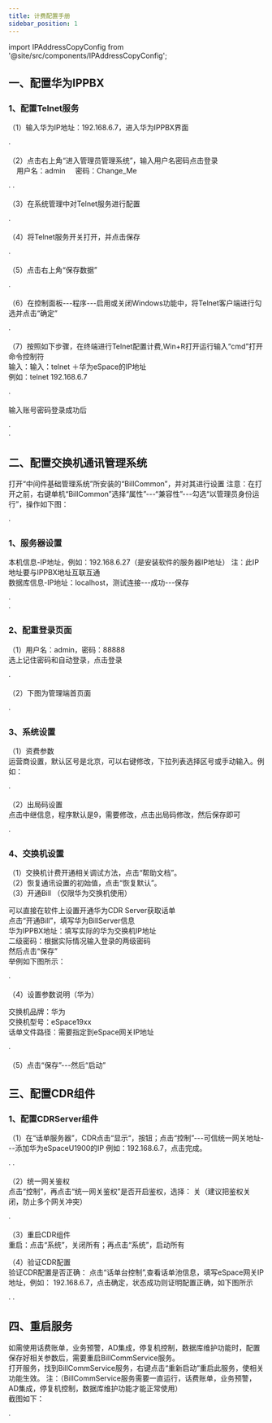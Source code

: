```yaml
---
title: 计费配置手册
sidebar_position: 1
---
```

import IPAddressCopyConfig from '@site/src/components/IPAddressCopyConfig';

## 一、配置华为IPPBX
### 1、配置Telnet服务
<p style={{marginLeft:"2em" ,fontSize:"20px"}}>
（1）输入华为IP地址：192.168.6.7，进入华为IPPBX界面
</p>
<img src="/img/softwareInstall/Standalone/Huawei/1/1.png" alt="" style={{ marginLeft: "4em"}} />·

<p style={{marginLeft:"2em" ,fontSize:"20px"}}>
（2）点击右上角“进入管理员管理系统”，输入用户名密码点击登录<br />
&nbsp;&nbsp;&nbsp;&nbsp;用户名：admin &nbsp;&nbsp;&nbsp;&nbsp;密码：Change_Me
</p>
<img src="/img/softwareInstall/Standalone/Huawei/1/2.png" alt="" style={{ marginLeft: "4em"}} />·
<img src="/img/softwareInstall/Standalone/Huawei/1/3.png" alt="" style={{ marginLeft: "4em"}} />·

<p style={{marginLeft:"2em" ,fontSize:"20px"}}>
（3）在系统管理中对Telnet服务进行配置
</p>
<img src="/img/softwareInstall/Standalone/Huawei/1/4.png" alt="" style={{ marginLeft: "4em"}} />·

<p style={{marginLeft:"2em" ,fontSize:"20px"}}>
（4）将Telnet服务开关打开，并点击保存
</p>
<img src="/img/softwareInstall/Standalone/Huawei/1/5.png" alt="" style={{ marginLeft: "4em"}} />·

<p style={{marginLeft:"2em" ,fontSize:"20px"}}>
（5）点击右上角“保存数据”
</p>
<img src="/img/softwareInstall/Standalone/Huawei/1/6.png" alt="" style={{ marginLeft: "4em"}} />·

<p style={{marginLeft:"2em" ,fontSize:"20px"}}>
（6）在控制面板---程序---启用或关闭Windows功能中，将Telnet客户端进行勾选并点击“确定”
</p>
<img src="/img/softwareInstall/Standalone/Huawei/1/7.png" alt="" style={{ marginLeft: "4em"}} />·

<p style={{marginLeft:"2em" ,fontSize:"20px"}}>
（7）按照如下步骤，在终端进行Telnet配置计费,Win+R打开运行输入“cmd”打开命令控制符<br />
输入：输入：telnet ＋华为eSpace的IP地址<br />
例如：telnet 192.168.6.7
</p>
<img src="/img/softwareInstall/Standalone/Huawei/1/8.png" alt="" style={{ marginLeft: "4em"}} />·

<p style={{marginLeft:"2em" ,fontSize:"20px"}}>
输入账号密码登录成功后
</p>
<img src="/img/softwareInstall/Standalone/Huawei/1/9.png" alt="" style={{ marginLeft: "4em"}} />·

<IPAddressCopyConfig/>
<br />
<img src="/img/softwareInstall/Standalone/Huawei/1/10.png" alt="" style={{ marginLeft: "4em"}} />·


## 二、配置交换机通讯管理系统
<p style={{marginLeft:"2em" ,fontSize:"20px"}}>
打开“中间件基础管理系统”所安装的“BillCommon”，并对其进行设置
<span style={{ color:"red"}}>注意：在打开之前，右键单机“BillCommon”选择“属性”---“兼容性”---勾选“以管理员身份运行”，操作如下图：</span>
</p>
<img src="/img/softwareInstall/Standalone/Huawei/1/11.png" alt="" style={{ marginLeft: "4em"}} />·

### 1、服务器设置
<p style={{marginLeft:"2em" ,fontSize:"20px"}}>
本机信息-IP地址，例如：192.168.6.27（是安装软件的服务器IP地址）
<span style={{ color:"red"}}>注：此IP地址要与IPPBX地址互联互通</span><br />
数据库信息-IP地址：localhost，测试连接---成功---保存
</p>
<img src="/img/softwareInstall/Standalone/Huawei/1/12.png" alt="" style={{ marginLeft: "4em"}} />·
<br />
<img src="/img/softwareInstall/Standalone/Huawei/1/13.png" alt="" style={{ marginLeft: "8em"}} />·


### 2、配重登录页面
<p style={{marginLeft:"2em" ,fontSize:"20px"}}>
（1）用户名：admin，密码：88888<br />
选上记住密码和自动登录，点击登录
</p>
<img src="/img/softwareInstall/Standalone/Huawei/1/14.png" alt="" style={{ marginLeft: "4em"}} />·

<p style={{marginLeft:"2em" ,fontSize:"20px"}}>
（2）下图为管理端首页面
</p>
<img src="/img/softwareInstall/Standalone/Huawei/1/15.png" alt="" style={{ marginLeft: "4em"}} />·

### 3、系统设置
<p style={{marginLeft:"2em" ,fontSize:"20px"}}>
（1）资费参数<br />
运营商设置，默认区号是北京，可以右键修改，下拉列表选择区号或手动输入。例如：
</p>
<img src="/img/softwareInstall/Standalone/Huawei/1/16.png" alt="" style={{ marginLeft: "4em"}} />·

<p style={{marginLeft:"2em" ,fontSize:"20px"}}>
（2）出局码设置<br />
点击中继信息，程序默认是9，需要修改，点击出局码修改，然后保存即可
</p>
<img src="/img/softwareInstall/Standalone/Huawei/1/17.png" alt="" style={{ marginLeft: "4em"}} />·

### 4、交换机设置
<p style={{marginLeft:"2em" ,fontSize:"20px"}}>
（1）交换机计费开通相关调试方法，点击“帮助文档”。<br />
（2）恢复通讯设置的初始值，点击“恢复默认”。<br />
（3）开通Bill （仅限华为交换机使用）<br />
<p style={{ marginLeft:"2em"}}>可以直接在软件上设置开通华为CDR Server获取话单<br />点击“开通Bill”，填写华为BillServer信息<br />
  华为IPPBX地址：填写实际的华为交换机IP地址<br />
  二级密码：根据实际情况输入登录的两级密码<br />
  然后点击“保存”<br />
  举例如下图所示：</p>
</p>
<img src="/img/softwareInstall/Standalone/Huawei/1/18.png" alt="" style={{ marginLeft: "4em"}} />·

<p style={{marginLeft:"2em" ,fontSize:"20px"}}>
（4）设置参数说明（华为）<br />
<p style={{ marginLeft:"2em"}}>
交换机品牌：<span style={{ color:"red"}}>华为</span><br />
交换机型号：<span style={{ color:"red"}}>eSpace19xx</span><br />
话单文件路径：<span style={{ color:"red"}}>需要指定到eSpace网关IP地址</span>
</p></p>
<img src="/img/softwareInstall/Standalone/Huawei/1/19.png" alt="" style={{ marginLeft: "4em"}} />·

<p style={{marginLeft:"2em" ,fontSize:"20px"}}>
（5）点击“保存”---然后“启动”
</p>

## 三、配置CDR组件
### 1、配置CDRServer组件
<p style={{marginLeft:"2em" ,fontSize:"20px"}}>
（1）在“话单服务器”，CDR点击“显示“，按钮；点击“控制”---可信统一网关地址---添加华为eSpaceU1900的IP
例如：192.168.6.7，点击完成。
</p>
<img src="/img/softwareInstall/Standalone/Huawei/1/20.png" alt="" style={{ marginLeft: "4em"}} />·
<img src="/img/softwareInstall/Standalone/Huawei/1/21.png" alt="" style={{ marginLeft: "4em"}} />·

<p style={{marginLeft:"2em" ,fontSize:"20px"}}>
（2）统一网关鉴权<br />
点击“控制”，再点击“统一网关鉴权”是否开启鉴权，选择：	关（建议把鉴权关闭，防止多个网关冲突）
</p>
<img src="/img/softwareInstall/Standalone/Huawei/1/22.png" alt="" style={{ marginLeft: "4em"}} />·

<p style={{marginLeft:"2em" ,fontSize:"20px"}}>
（3）重启CDR组件<br />
重启：点击“系统”，关闭所有；再点击“系统”，启动所有
</p>

<p style={{marginLeft:"2em" ,fontSize:"20px"}}>
（4）验证CDR配置<br />
验证CDR配置是否正确： 点击“话单台控制”,查看话单池信息，填写eSpace网关IP地址，例如： 192.168.6.7，点击确定，状态成功则证明配置正确，如下图所示
</p>
<img src="/img/softwareInstall/Standalone/Huawei/1/23.png" alt="" style={{ marginLeft: "4em"}} />·
<img src="/img/softwareInstall/Standalone/Huawei/1/24.png" alt="" style={{ marginLeft: "4em"}} />·

## 四、重启服务
<p style={{marginLeft:"2em" ,fontSize:"20px"}}>
如需使用话费账单，业务预警，AD集成，停复机控制，数据库维护功能时，配置保存好相关参数后，需要重启BillCommService服务。<br />
打开服务，找到BillCommService服务，右键点击“重新启动”重启此服务，使相关功能生效。
<span style={{ color:"red"}}>注：（BillCommService服务需要一直运行，话费账单，业务预警，AD集成，停复机控制，数据库维护功能才能正常使用）<br />
截图如下：</span>
</p>
<img src="/img/softwareInstall/Standalone/Huawei/1/25.png" alt="" style={{ marginLeft: "4em"}} />·

